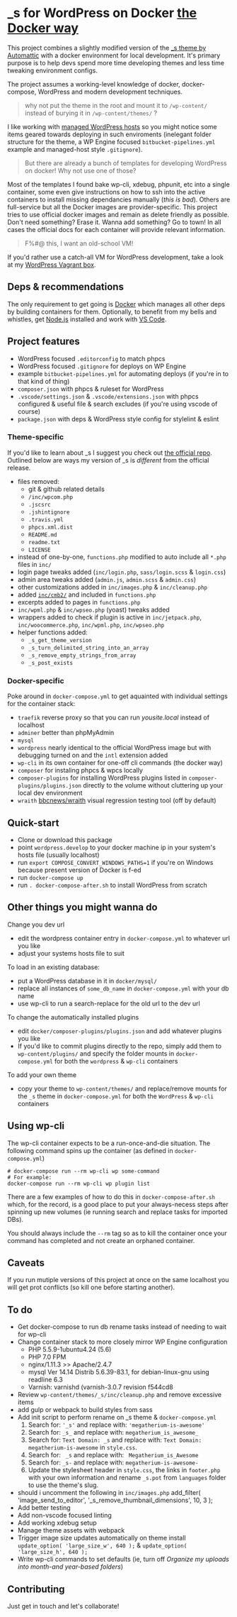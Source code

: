 # _s for WordPress on Docker [the Docker way](https://www.docker.com/what-docker)

This project combines a slightly modified version of the [_s theme by Automattic](https://underscores.me) with a docker environment for local development. It's primary purpose is to help devs spend more time developing themes and less time tweaking environment configs.

The project assumes a working-level knowledge of docker, docker-compose, WordPress and modern development techniques.

> why not put the theme in the root and mount it to `/wp-content/` instead of burying it in `/wp-content/themes/` ?

I like working with [managed WordPress hosts](https://shareasale.com/r.cfm?b=394686&u=1811103&m=41388&urllink=&afftrack=) so you might notice some items geared towards deploying in such enviroments (inelegant folder structure for the theme, a WP Engine focused `bitbucket-pipelines.yml` example and managed-host style `.gitignore`).

> But there are already a bunch of templates for developing WordPress on docker! Why not use one of those?

Most of the templates I found bake wp-cli, xdebug, phpunit, etc into a single container, some even give instructions on how to ssh into the active containers to install missing dependancies manually (*this is bad*). Others are full-service but all the  Docker images are provider-specific. This project tries to use official docker images and remain as delete friendly as possible. Don't need something? Erase it. Wanna add something? Go to town! In all cases the official docs for each container will provide relevant information.

> F%#@ this, I want an old-school VM!

If you'd rather use a catch-all VM for WordPress development, take a look at my [WordPress Vagrant box](https://github.com/jerturowetz/homestead-wp).

## Deps & recommendations

The only requirement to get going is [Docker](https://www.docker.com) which manages all other deps by building containers for them. Optionally, to benefit from my bells and whistles, get [Node.js](https://nodejs.org/) installed and work with [VS Code](https://code.visualstudio.com/).

## Project features

- WordPress focused `.editorconfig` to match phpcs
- WordPress focused `.gitignore` for deploys on WP Engine
- example `bitbucket-pipelines.yml` for automating deploys (if you're in to that kind of thing)
- `composer.json` with phpcs & ruleset for WordPress
- `.vscode/settings.json` & `.vscode/extensions.json` with phpcs configured & useful file & search excludes (if you're using vscode of course)
- `package.json` with deps & WordPress style config for stylelint & eslint

### Theme-specific

If you'd like to learn about _s I suggest you check out [the official repo](https://github.com/Automattic/_s). Outlined below are ways my version of _s is _different_ from the official release.

- files removed:
  - git & github related details
  - `/inc/wpcom.php`
  - `.jscsrc`
  - `.jshintignore`
  - `.travis.yml`
  - `phpcs.xml.dist`
  - `README.md`
  - `readme.txt`
  - `LICENSE`
- instead of one-by-one, `functions.php` modified to auto include all `*.php` files in `inc/`
- login page tweaks added (`inc/login.php`, `sass/login.scss` & `login.css`)
- admin area tweaks added (`admin.js`, `admin.scss` & `admin.css`)
- other customizations added in `inc/images.php` & `inc/cleanup.php`
- added [`inc/cmb2/`](https://github.com/CMB2/CMB2) and included in `functions.php`
- excerpts added to pages in `functions.php`
- `inc/wpml.php` & `inc/wpseo.php` (yoast) tweaks added
- wrappers added to check if plugin is active in `inc/jetpack.php`, `inc/woocommerce.php`, `inc/wpml.php`, `inc/wpseo.php`
- helper functions added:
  - `_s_get_theme_version`
  - `_s_turn_delimited_string_into_an_array`
  - `_s_remove_empty_strings_from_array`
  - `_s_post_exists`

### Docker-specific

Poke around in `docker-compose.yml` to get aquainted with individual settings for the container stack:

- `traefik` reverse proxy so that you can run _yousite.local_ instead of localhost
- `adminer` better than phpMyAdmin
- `mysql`
- `wordpress` nearly identical to the official WordPress image but with debugging turned on and the `intl` extension added
- `wp-cli` in its own container for one-off cli commands (the docker way)
- `composer` for instaling phpcs & wpcs locally
- `composer-plugins` for installing WordPress plugins listed in `composer-plugins/plugins.json` directly to the volume without cluttering up your local dev environment
- `wraith` [bbcnews/wraith](https://github.com/BBC-News/wraith) visual regression testing tool (off by default)

## Quick-start

- Clone or download this package
- point `wordpress.develop` to your docker machine ip in your system's hosts file (usually localhost)
- run `export COMPOSE_CONVERT_WINDOWS_PATHS=1` if you're on Windows because present version of Docker is f-ed
- run `docker-compose up`
- run `. docker-compose-after.sh` to install WordPress from scratch

## Other things you might wanna do

Change you dev url

- edit the wordpress container entry in `docker-compose.yml` to whatever url you like
- adjust your systems hosts file to suit

To load in an existing database:

- put a WordPress database in it in `docker/mysql/`
- replace all instances of `some_db_name` in `docker-compose.yml` with your db name
- use wp-cli to run a search-replace for the old url to the dev url

To change the automatically installed plugins

- edit `docker/composer-plugins/plugins.json` and add whatever plugins you like
- If you'd like to commit plugins directly to the repo, simply add them to `wp-content/plugins/` and specify the folder mounts in `docker-compose.yml` for both the `wordpress` & `wp-cli` containers

To add your own theme

- copy your theme to `wp-content/themes/` and replace/remove mounts for the `_s` theme in `docker-compose.yml`
 for both the `WordPress` & `wp-cli` containers

## Using wp-cli

The wp-cli container expects to be a run-once-and-die situation. The following command spins up the container (as defined in `docker-compose.yml`)

    # docker-compose run --rm wp-cli wp some-command
    # For example:
    docker-compose run --rm wp-cli wp plugin list

There are a few examples of how to do this in `docker-compose-after.sh` which, for the record, is a good place to put your always-necess steps after spinning up new volumes (ie running search and replace tasks for imported DBs).

You should always include the `--rm` tag so as to kill the container once your command has completed and not create an orphaned container.

## Caveats

If you run mutiple versions of this project at once on the same localhost you will get prot conflicts (so kill one before starting another).

## To do

- Get docker-compose to run db rename tasks instead of needing to wait for wp-cli
- Change container stack to more closely mirror WP Engine configuration
  - PHP 5.5.9-1ubuntu4.24 (5.6)
  - PHP 7.0 FPM
  - nginx/1.11.3 >> Apache/2.4.7
  - mysql Ver 14.14 Distrib 5.6.39-83.1, for debian-linux-gnu using readline 6.3
  - Varnish: varnishd (varnish-3.0.7 revision f544cd8
- Review `wp-content/themes/_s/inc/cleanup.php` and remove excessive items
- add gulp or webpack to build styles from sass
- Add init script to perform rename on _s theme & `docker-compose.yml`
  1. Search for: `'_s'` and replace with: `'megatherium-is-awesome'`
  2. Search for: `_s_` and replace with: `megatherium_is_awesome_`
  3. Search for: `Text Domain: _s` and replace with: `Text Domain: megatherium-is-awesome` in `style.css`.
  4. Search for: <code>&nbsp;_s</code> and replace with: <code>&nbsp;Megatherium_is_Awesome</code>
  5. Search for: `_s-` and replace with: `megatherium-is-awesome-`
  6. Update the stylesheet header in `style.css`, the links in `footer.php` with your own information and rename `_s.pot` from `languages` folder to use the theme's slug.
- should i uncomment the following in `inc/images.php`
    add_filter( 'image_send_to_editor', '_s_remove_thumbnail_dimensions', 10, 3 );
- Add better testing
- Add non-vscode focused linting
- Add working xdebug setup
- Manage theme assets with webpack
- Trigger image size updates automatically on theme install `update_option( 'large_size_w', 640 );` & `update_option( 'large_size_h', 640 );`
- Write wp-cli commands to set defaults (ie, turn off _Organize my uploads into month-and year-based folders_)

## Contributing

Just get in touch and let's collaborate!
